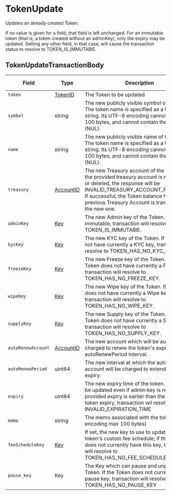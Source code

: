 # TokenUpdate

Updates an already created Token.

If no value is given for a field, that field is left unchanged. For an immutable token (that is, a token created without an adminKey), only the expiry may be updated. Setting any other field, in that case, will cause the transaction status to resolve to TOKEN\_IS\_IMMUTABlE.

## TokenUpdateTransactionBody

| Field              | Type                                                           | Description                                                                                                                                                                                                                                                            | Signature Required   |
| ------------------ | -------------------------------------------------------------- | ---------------------------------------------------------------------------------------------------------------------------------------------------------------------------------------------------------------------------------------------------------------------- | -------------------- |
| `token`            | [TokenID](../miscellaneous/tokenid.md)                         | The Token to be updated                                                                                                                                                                                                                                                | N/A                  |
| `symbol`           | string                                                         | The new publicly visible symbol of the token. The token name is specified as a Unicode string. Its UTF-8 encoding cannot exceed 100 bytes, and cannot contain the 0 byte (NUL).                                                                                        | N/A                  |
| `name`             | string                                                         | The new publicly visible name of the token. The token name is specified as a Unicode string. Its UTF-8 encoding cannot exceed 100 bytes, and cannot contain the 0 byte (NUL).                                                                                          | N/A                  |
| `treasury`         | [AccountID](../../../docs/hedera-api/basic-types/accountid.md) | The new Treasury account of the Token. If the provided treasury account is not existing or deleted, the response will be INVALID\_TREASURY\_ACCOUNT\_FOR\_TOKEN. If successful, the Token balance held in the previous Treasury Account is transferred to the new one. | If updated, required |
| `adminKey`         | [Key](../../../docs/hedera-api/basic-types/key.md)             | The new Admin key of the Token. If Token is immutable, transaction will resolve to TOKEN\_IS\_IMMUTABlE.                                                                                                                                                               | If updated, required |
| `kycKey`           | [Key](../../../docs/hedera-api/basic-types/key.md)             | The new KYC key of the Token. If Token does not have currently a KYC key, transaction will resolve to TOKEN\_HAS\_NO\_KYC\_KEY.                                                                                                                                        | If updated, required |
| `freezeKey`        | [Key](../../../docs/hedera-api/basic-types/key.md)             | The new Freeze key of the Token. If the Token does not have currently a Freeze key, transaction will resolve to TOKEN\_HAS\_NO\_FREEZE\_KEY.                                                                                                                           | If updated, required |
| `wipeKey`          | [Key](../../../docs/hedera-api/basic-types/key.md)             | The new Wipe key of the Token. If the Token does not have currently a Wipe key, transaction will resolve to TOKEN\_HAS\_NO\_WIPE\_KEY.                                                                                                                                 | If updated, required |
| `supplyKey`        | [Key](../../../docs/hedera-api/basic-types/key.md)             | The new Supply key of the Token. If the Token does not have currently a Supply key, transaction will resolve to TOKEN\_HAS\_NO\_SUPPLY\_KEY.                                                                                                                           | If updated, required |
| `autoRenewAccount` | [AccountID](../../../docs/hedera-api/basic-types/accountid.md) | The new account which will be automatically charged to renew the token's expiration, at autoRenewPeriod interval.                                                                                                                                                      | N/A                  |
| `autoRenewPeriod`  | uint64                                                         | The new interval at which the auto-renew account will be charged to extend the token's expiry.                                                                                                                                                                         | N/A                  |
| `expiry`           | uint64                                                         | The new expiry time of the token. Expiry can be updated even if admin key is not set. If the provided expiry is earlier than the current token expiry, transaction wil resolve to INVALID\_EXPIRATION\_TIME                                                            | N/A                  |
| `memo`             | string                                                         | The memo associated with the token (UTF-8 encoding max 100 bytes)                                                                                                                                                                                                      | N/A                  |
| `feeScheduleKey`   | [Key](../../../docs/hedera-api/basic-types/key.md)             | If set, the new key to use to update the token's custom fee schedule; if the token does not currently have this key, transaction will resolve to TOKEN\_HAS\_NO\_FEE\_SCHEDULE\_KEY                                                                                    | N/A                  |
| `pause_key`        | Key                                                            | The Key which can pause and unpause the Token. If the Token does not currently have a pause key, transaction will resolve to TOKEN\_HAS\_NO\_PAUSE\_KEY                                                                                                                | N/A                  |
